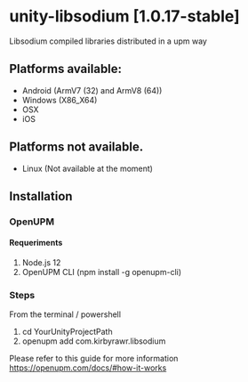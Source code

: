 # unity-libsodium [1.0.17-stable]
Libsodium compiled libraries distributed in a upm way

## Platforms available:
- Android (ArmV7 (32) and ArmV8 (64))
- Windows (X86_X64)
- OSX
- iOS

## Platforms not available.
- Linux (Not available at the moment)

## Installation
### OpenUPM
#### Requeriments
1. Node.js 12 
2. OpenUPM CLI (npm install -g openupm-cli)

### Steps
From the terminal / powershell
1. cd YourUnityProjectPath
2. openupm add com.kirbyrawr.libsodium

Please refer to this guide for more information
https://openupm.com/docs/#how-it-works
